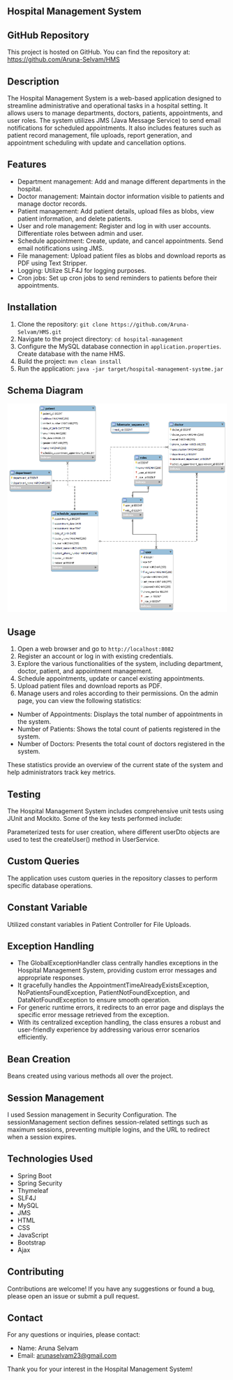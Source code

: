 ## Hospital Management System

## GitHub Repository

This project is hosted on GitHub. You can find the repository at: https://github.com/Aruna-Selvam/HMS

## Description

The Hospital Management System is a web-based application designed to streamline administrative and operational tasks in a hospital setting. It allows users to manage departments, doctors, patients, appointments, and user roles. The system utilizes JMS (Java Message Service) to send email notifications for scheduled appointments. It also includes features such as patient record management, file uploads, report generation, and appointment scheduling with update and cancellation options.
 
## Features

- Department management: Add and manage different departments in the hospital.
- Doctor management: Maintain doctor information visible to patients and manage doctor records.
- Patient management: Add patient details, upload files as blobs, view patient information, and delete patients.
- User and role management: Register and log in with user accounts. Differentiate roles between admin and user.
- Schedule appointment: Create, update, and cancel appointments. Send email notifications using JMS.
- File management: Upload patient files as blobs and download reports as PDF using Text Stripper.
- Logging: Utilize SLF4J for logging purposes.
- Cron jobs: Set up cron jobs to send reminders to patients before their appointments.

## Installation

1. Clone the repository: `git clone https://github.com/Aruna-Selvam/HMS.git`
2. Navigate to the project directory: `cd hospital-management`
3. Configure the MySQL database connection in `application.properties`. Create database with the name HMS.
4. Build the project: `mvn clean install`
5. Run the application: `java -jar target/hospital-management-systme.jar`

## Schema Diagram

![](target/SchemaDiagram.png)

## Usage

1. Open a web browser and go to `http://localhost:8082`
2. Register an account or log in with existing credentials.
3. Explore the various functionalities of the system, including department, doctor, patient, and appointment management.
4. Schedule appointments, update or cancel existing appointments.
5. Upload patient files and download reports as PDF.
6. Manage users and roles according to their permissions.
   On the admin page, you can view the following statistics:

- Number of Appointments: Displays the total number of appointments in the system.
- Number of Patients: Shows the total count of patients registered in the system.
- Number of Doctors: Presents the total count of doctors registered in the system.

These statistics provide an overview of the current state of the system and help administrators track key metrics.

## Testing

The Hospital Management System includes comprehensive unit tests using JUnit and Mockito. Some of the key tests performed include:

Parameterized tests for user creation, where different userDto objects are used to test the createUser() method in UserService.

## Custom Queries

The application uses custom queries in the repository classes to perform specific database operations.

## Constant Variable

Utilized constant variables in Patient Controller for File Uploads.

## Exception Handling

- The GlobalExceptionHandler class centrally handles exceptions in the Hospital Management System, providing custom error messages and appropriate responses.
- It gracefully handles the AppointmentTimeAlreadyExistsException, NoPatientsFoundException, PatientNotFoundException, and DataNotFoundException to ensure smooth operation.
- For generic runtime errors, it redirects to an error page and displays the specific error message retrieved from the exception.
- With its centralized exception handling, the class ensures a robust and user-friendly experience by addressing various error scenarios efficiently.

## Bean Creation

Beans created using various methods all over the project.

## Session Management

I used Session management in Security Configuration.
The sessionManagement section defines session-related settings such as maximum sessions, preventing multiple logins, and the URL to redirect when a session expires.

## Technologies Used

- Spring Boot
- Spring Security
- Thymeleaf
- SLF4J
- MySQL
- JMS
- HTML
- CSS
- JavaScript
- Bootstrap
- Ajax
## Contributing

Contributions are welcome! If you have any suggestions or found a bug, please open an issue or submit a pull request.

## Contact
For any questions or inquiries, please contact:
- Name: Aruna Selvam
- Email: arunaselvam23@gmail.com

Thank you for your interest in the Hospital Management System!

